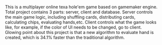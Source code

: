 This is a multiplayer online texa hole'em game based on gamemaker engine. 
 Total project contains 3 parts: server, client and database.
 Server controls the main game logic, including shuffling cards, distributing cards, calculating chips, evaluating hands,etc.
 Client controls what the game looks like, for example, if the color of UI needs to be changed, go to client.
 Glowing point about this project is that a new algorithm to evaluate hand is created, which is 34.1% faster than the traditional algorithm.
